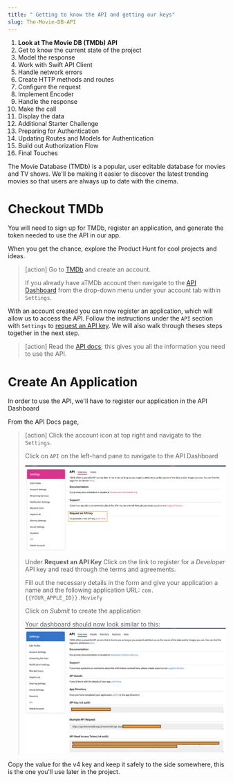```yaml
---
title: " Getting to know the API and getting our keys"
slug: The-Movie-DB-API
---
```


1. **Look at The Movie DB (TMDb) API**
1. Get to know the current state of the project
1. Model the response
1. Work with Swift API Client
1. Handle network errors
1. Create HTTP methods and routes
1. Configure the request
1. Implement Encoder
1. Handle the response
1. Make the call
1. Display the data 
1. Additional Starter Challenge
1. Preparing for Authentication
1. Updating Routes and Models for Authentication
1. Build out Authorization Flow
1. Final Touches

The Movie Database (TMDb) is a popular, user editable database for movies and TV shows. We'll be making it easier to discover the latest trending movies so that users are always up to date with the cinema. 

# Checkout TMDb

You will need to sign up for TMDb, register an application, and generate the token needed to use the API in our app.

When you get the chance, explore the Product Hunt for cool projects and ideas.

> [action]
> Go to [TMDb](https://www.themoviedb.org/) and create an account.
> 
> If you already have aTMDb account then navigate to the [API Dashboard](https://www.themoviedb.org/settings/api) from the drop-down menu under your account tab within `Settings`. 

With an account created you can now register an application, which will allow us to access the API. Follow the instructions under the `API` section with `Settings` to [request an API key](https://www.themoviedb.org/settings/api/request). We will also walk through theses steps together in the next step.


> [action]
> Read the [API docs](https://developers.themoviedb.org/3); this gives you all the information you need to use the API.

# Create An Application

In order to use the API, we'll have to register our application in the API Dashboard

From the API Docs page,

> [action]
> Click the account icon at top right and navigate to the `Settings`.
>
> Click on `API` on the left-hand pane to navigate to the API Dashboard
>
> ![API dashboard](assets/00_firstAPIScreen.png)
>
> Under **Request an API Key** Click on the link to register for a _Developer_ API key and read through the terms and agreements. 
>
>
> Fill out the necessary details in the form and give your application a name and the following application URL:
> `com.{{YOUR_APPLE_ID}}.Moviefy`
>
> Click on _Submit_ to create the application 
>
>
> Your dashboard should now look similar to this:
> ![API dashboard](assets/02_APIScreen.png)

 Copy the value for the v4 key and keep it safely to the side somewhere, this is the one you'll use later in the project.